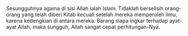 Sesungguhnya agama di sisi Allah ialah Islam. Tidaklah berselisih orang-orang
yang telah diberi Kitab kecuali setelah mereka memperoleh ilmu, karena
kedengkian di antara mereka. Barang siapa ingkar terhadap ayat-ayat Allah, maka
sungguh, Allah sangat cepat perhitungan-Nya.
